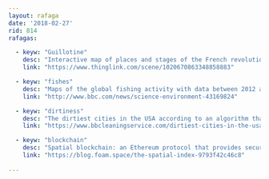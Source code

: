 ```yaml
---
layout: rafaga
date: '2018-02-27'
rid: 814
rafagas:

  - keyw: "Guillotine"
    desc: "Interactive map of places and stages of the French revolution in Paris during February 1848"
    link: "https://www.thinglink.com/scene/1020670863348858883"

  - keyw: "fishes"
    desc: "Maps of the global fishing activity with data between 2012 and 2016 and more than 70K ship positions: 5 countries concentrate 85% of the catches, thanks Geni"
    link: "http://www.bbc.com/news/science-environment-43169824"

  - keyw: "dirtiness"
    desc: "The dirtiest cities in the USA according to an algorithm that merges dirt, urban plagues, air quality and population density"
    link: "https://www.bbcleaningservice.com/dirtiest-cities-in-the-usa.html"

  - keyw: "blockchain"
    desc: "Spatial blockchain: an Ethereum protocol that provides secure services related to location testing, indexes and coordinates"
    link: "https://blog.foam.space/the-spatial-index-9793f42c46c8"
    
---
```

